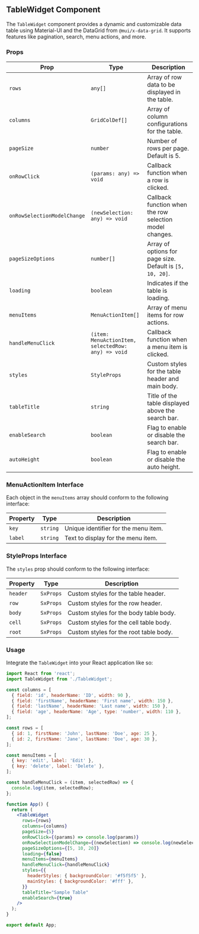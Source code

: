 ## TableWidget Component

The `TableWidget` component provides a dynamic and customizable data table using Material-UI and the DataGrid from `@mui/x-data-grid`. It supports features like pagination, search, menu actions, and more.

### Props

| Prop                        | Type                                               | Description                                               |
| --------------------------- | -------------------------------------------------- | --------------------------------------------------------- |
| `rows`                      | `any[]`                                            | Array of row data to be displayed in the table.           |
| `columns`                   | `GridColDef[]`                                     | Array of column configurations for the table.             |
| `pageSize`                  | `number`                                           | Number of rows per page. Default is 5.                    |
| `onRowClick`                | `(params: any) => void`                            | Callback function when a row is clicked.                  |
| `onRowSelectionModelChange` | `(newSelection: any) => void`                      | Callback function when the row selection model changes.   |
| `pageSizeOptions`           | `number[]`                                         | Array of options for page size. Default is `[5, 10, 20]`. |
| `loading`                   | `boolean`                                          | Indicates if the table is loading.                        |
| `menuItems`                 | `MenuActionItem[]`                                 | Array of menu items for row actions.                      |
| `handleMenuClick`           | `(item: MenuActionItem, selectedRow: any) => void` | Callback function when a menu item is clicked.            |
| `styles`                    | `StyleProps`                                       | Custom styles for the table header and main body.         |
| `tableTitle`                | `string`                                           | Title of the table displayed above the search bar.        |
| `enableSearch`              | `boolean`                                          | Flag to enable or disable the search bar.                 |
| `autoHeight`                | `boolean`                                          | Flag to enable or disable the auto height.                |

### MenuActionItem Interface

Each object in the `menuItems` array should conform to the following interface:

| Property | Type     | Description                          |
| -------- | -------- | ------------------------------------ |
| `key`    | `string` | Unique identifier for the menu item. |
| `label`  | `string` | Text to display for the menu item.   |

### StyleProps Interface

The `styles` prop should conform to the following interface:

| Property | Type      | Description                            |
| -------- | --------- | -------------------------------------- |
| `header` | `SxProps` | Custom styles for the table header.    |
| `row`    | `SxProps` | Custom styles for the row header.      |
| `body`   | `SxProps` | Custom styles for the body table body. |
| `cell`   | `SxProps` | Custom styles for the cell table body. |
| `root`   | `SxProps` | Custom styles for the root table body. |

### Usage

Integrate the `TableWidget` into your React application like so:

```jsx
import React from 'react';
import TableWidget from './TableWidget';

const columns = [
  { field: 'id', headerName: 'ID', width: 90 },
  { field: 'firstName', headerName: 'First name', width: 150 },
  { field: 'lastName', headerName: 'Last name', width: 150 },
  { field: 'age', headerName: 'Age', type: 'number', width: 110 },
];

const rows = [
  { id: 1, firstName: 'John', lastName: 'Doe', age: 25 },
  { id: 2, firstName: 'Jane', lastName: 'Doe', age: 30 },
];

const menuItems = [
  { key: 'edit', label: 'Edit' },
  { key: 'delete', label: 'Delete' },
];

const handleMenuClick = (item, selectedRow) => {
  console.log(item, selectedRow);
};

function App() {
  return (
    <TableWidget
      rows={rows}
      columns={columns}
      pageSize={5}
      onRowClick={(params) => console.log(params)}
      onRowSelectionModelChange={(newSelection) => console.log(newSelection)}
      pageSizeOptions={[5, 10, 20]}
      loading={false}
      menuItems={menuItems}
      handleMenuClick={handleMenuClick}
      styles={{
        headerStyles: { backgroundColor: '#f5f5f5' },
        mainStyles: { backgroundColor: '#fff' },
      }}
      tableTitle="Sample Table"
      enableSearch={true}
    />
  );
}

export default App;
```
